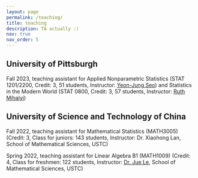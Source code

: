 ```yaml
---
layout: page
permalink: /teaching/
title: teaching
description: TA actually :)
nav: true
nav_order: 5
---
```


## University of Pittsburgh

Fall 2023, teaching assistant for Applied Nonparametric Statistics (STAT 1201/2200, Credit: 3, 51 students, Instructor: [Yeon-Jung Seo](https://www.stat.pitt.edu/people/yeon-jung-seo)) and Statistics in the Modern World (STAT 0800, Credit: 3, 57 students, Instructor: [Ruth Mihalyi](https://www.stat.pitt.edu/people/ruth-mihalyi))

## University of Science and Technology of China

Fall 2022, teaching assistant for Mathematical Statistics (MATH3005) (Credit: 3, Class for juniors: 143 students, Instructor: Dr. Xiaohong Lan, School of Mathematical Sciences, USTC)

Spring 2022, teaching assistant for Linear Algebra B1 (MATH1009) (Credit: 4, Class for freshmen: 122 students, Instructor: [Dr. Jue Le](http://staff.ustc.edu.cn/~juele/), School of Mathematical Sciences, USTC)
